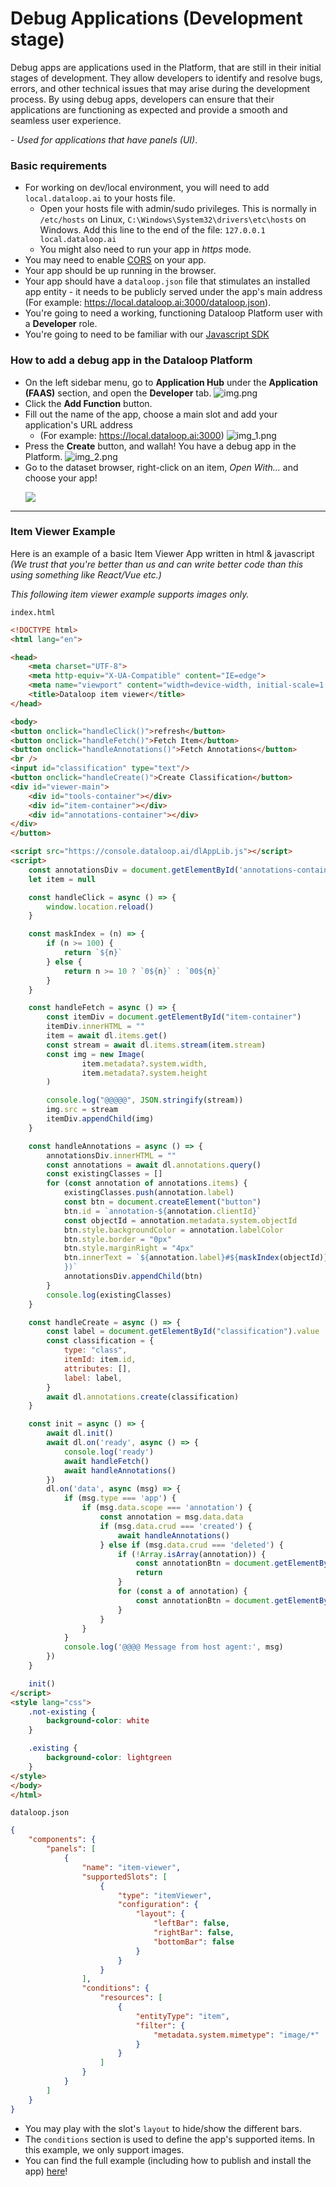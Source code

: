 # Debug Applications (Development stage)

Debug apps are applications used in the Platform, that are still in their initial stages of development.
They allow developers to identify and resolve bugs, errors, and other technical issues that may arise during the development process.
By using debug apps, developers can ensure that their applications are functioning as expected and provide a smooth and seamless user experience.

*- Used for applications that have panels (UI)*.

### Basic requirements
* For working on dev/local environment, you will need to add `local.dataloop.ai` to your hosts file.
  * Open your hosts file with admin/sudo privileges. This is normally in `/etc/hosts` on Linux, `C:\Windows\System32\drivers\etc\hosts` on Windows. Add this line to the end of the file: `127.0.0.1 local.dataloop.ai`
  * You might also need to run your app in *https* mode.
* You may need to enable [CORS](https://developer.mozilla.org/en-US/docs/Web/HTTP/CORS) on your app.
* Your app should be up running in the browser.
* Your app should have a  `dataloop.json` file that stimulates an installed app entity - it needs to be publicly served under the app's main address (For example: https://local.dataloop.ai:3000/dataloop.json).
* You're going to need a working, functioning Dataloop Platform user with a **Developer** role.
* You're going to need to be familiar with our [Javascript SDK](../../index.md)

### How to add a debug app in the Dataloop Platform
* On the left sidebar menu, go to **Application Hub** under the **Application (FAAS)** section, and open the **Developer** tab.
![img.png](../../../../assets/apps/img.png)
* Click the **Add Function** button.
* Fill out the name of the app, choose a main slot and add your application's URL address
  * (For example: https://local.dataloop.ai:3000)
  ![img_1.png](../../../../assets/apps/img_1.png)
* Press the **Create** button, and wallah! You have a debug app in the Platform.
![img_2.png](../../../../assets/apps/img_2.png)
* Go to the dataset browser, right-click on an item, *Open With...* and choose your app! <br /><p><img src="../../../../assets/apps/img_3.png"><br /></p>


_____


### Item Viewer Example
Here is an example of a basic Item Viewer App written in html & javascript
*(We trust that you're better than us and can write better code than this using something like React/Vue etc.)*

*This following item viewer example supports images only.*

`index.html`
```html
<!DOCTYPE html>
<html lang="en">

<head>
    <meta charset="UTF-8">
    <meta http-equiv="X-UA-Compatible" content="IE=edge">
    <meta name="viewport" content="width=device-width, initial-scale=1.0">
    <title>Dataloop item viewer</title>
</head>

<body>
<button onclick="handleClick()">refresh</button>
<button onclick="handleFetch()">Fetch Item</button>
<button onclick="handleAnnotations()">Fetch Annotations</button>
<br />
<input id="classification" type="text"/>
<button onclick="handleCreate()">Create Classification</button>
<div id="viewer-main">
    <div id="tools-container"></div>
    <div id="item-container"></div>
    <div id="annotations-container"></div>
</div>
</button>

<script src="https://console.dataloop.ai/dlAppLib.js"></script>
<script>
    const annotationsDiv = document.getElementById('annotations-container')
    let item = null

    const handleClick = async () => {
        window.location.reload()
    }

    const maskIndex = (n) => {
        if (n >= 100) {
            return `${n}`
        } else {
            return n >= 10 ? `0${n}` : `00${n}`
        }
    }

    const handleFetch = async () => {
        const itemDiv = document.getElementById("item-container")
        itemDiv.innerHTML = ""
        item = await dl.items.get()
        const stream = await dl.items.stream(item.stream)
        const img = new Image(
                item.metadata?.system.width,
                item.metadata?.system.height
        )

        console.log("@@@@@", JSON.stringify(stream))
        img.src = stream
        itemDiv.appendChild(img)
    }

    const handleAnnotations = async () => {
        annotationsDiv.innerHTML = ""
        const annotations = await dl.annotations.query()
        const existingClasses = []
        for (const annotation of annotations.items) {
            existingClasses.push(annotation.label)
            const btn = document.createElement("button")
            btn.id = `annotation-${annotation.clientId}`
            const objectId = annotation.metadata.system.objectId
            btn.style.backgroundColor = annotation.labelColor
            btn.style.border = "0px"
            btn.style.marginRight = "4px"
            btn.innerText = `${annotation.label}#${maskIndex(objectId)} (${annotation.type
            })`
            annotationsDiv.appendChild(btn)
        }
        console.log(existingClasses)
    }

    const handleCreate = async () => {
        const label = document.getElementById("classification").value
        const classification = {
            type: "class",
            itemId: item.id,
            attributes: [],
            label: label,
        }
        await dl.annotations.create(classification)
    }

    const init = async () => {
        await dl.init()
        await dl.on('ready', async () => {
            console.log('ready')
            await handleFetch()
            await handleAnnotations()
        })
        dl.on('data', async (msg) => {
            if (msg.type === 'app') {
                if (msg.data.scope === 'annotation') {
                    const annotation = msg.data.data
                    if (msg.data.crud === 'created') {
                        await handleAnnotations()
                    } else if (msg.data.crud === 'deleted') {
                        if (!Array.isArray(annotation)) {
                            const annotationBtn = document.getElementById(`annotation-${annotation.clientId}`)?.remove()
                            return
                        }
                        for (const a of annotation) {
                            const annotationBtn = document.getElementById(`annotation-${a.clientId}`)?.remove()
                        }
                    }
                }
            }
            console.log('@@@@ Message from host agent:', msg)
        })
    }

    init()
</script>
<style lang="css">
    .not-existing {
        background-color: white
    }

    .existing {
        background-color: lightgreen
    }
</style>
</body>
</html>
```

`dataloop.json`
```json
{
    "components": {
        "panels": [
            {
                "name": "item-viewer",
                "supportedSlots": [
                    {
                        "type": "itemViewer",
                        "configuration": {
                            "layout": {
                                "leftBar": false,
                                "rightBar": false,
                                "bottomBar": false
                            }
                        }
                    }
                ],
                "conditions": {
                    "resources": [
                        {
                            "entityType": "item",
                            "filter": {
                                "metadata.system.mimetype": "image/*"
                            }
                        }
                    ]
                }
            }
        ]
    }
}
```
* You may play with the slot's `layout` to hide/show the different bars.
* The `conditions` section is used to define the app's supported items. In this example, we only support images.
* You can find the full example (including how to publish and install the app) [here](https://github.com/dataloop-ai-apps/item-viewer)!
